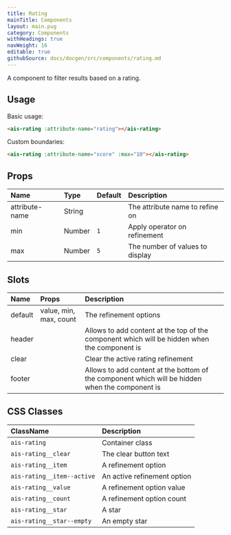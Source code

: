 ```yaml
---
title: Rating
mainTitle: Components
layout: main.pug
category: Components
withHeadings: true
navWeight: 16
editable: true
githubSource: docs/docgen/src/components/rating.md
---
```


A component to filter results based on a rating.

## Usage

Basic usage:

```html
<ais-rating :attribute-name="rating"></ais-rating>
```

Custom boundaries:

```html
<ais-rating :attribute-name="score" :max="10"></ais-rating>
```

## Props

| Name           | Type   | Default | Description                     |
|:---------------|:-------|:--------|:--------------------------------|
| attribute-name | String |         | The attribute name to refine on |
| min            | Number | `1`     | Apply operator on refinement    |
| max            | Number | `5`     | The number of values to display |

## Slots

| Name    | Props                  | Description                                                                                     |
|:--------|:-----------------------|:------------------------------------------------------------------------------------------------|
| default | value, min, max, count | The refinement options                                                                          |
| header  |                        | Allows to add content at the top of the component which will be hidden when the component is    |
| clear   |                        | Clear the active rating refinement                                                              |
| footer  |                        | Allows to add content at the bottom of the component which will be hidden when the component is |

## CSS Classes

| ClassName                  | Description                 |
|:---------------------------|:----------------------------|
| `ais-rating`               | Container class             |
| `ais-rating__clear`        | The clear button text       |
| `ais-rating__item`         | A refinement option         |
| `ais-rating__item--active` | An active refinement option |
| `ais-rating__value`        | A refinement option value   |
| `ais-rating__count`        | A refinement option count   |
| `ais-rating__star`         | A star                      |
| `ais-rating__star--empty`  | An empty star               |
